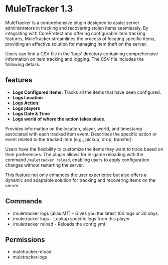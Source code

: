 # MuleTracker 1.3
MuleTracker is a comprehensive plugin designed to assist server administrators in tracking and recovering stolen items seamlessly. By integrating with CoreProtect and offering configurable item tracking features, MuleTracker streamlines the process of locating specific items, providing an effective solution for managing item theft on the server.


Users can find a CSV file in the 'logs' directory containing comprehensive information on item tracking and logging. The CSV file includes the following details:
## features
- **Logs Configured Items:** Tracks all the items that have been configured.
- **Logs Location** 
- **Logs Action:** 
- **Logs players**
- **Logs Date & Time**
- **Logs world of where the action takes place.**

Provides information on the location, player, world, and timestamp associated with each tracked item event.
Describes the specific action or event related to the tracked item (e.g., pickup, drop, transfer).

Users have the flexibility to customize the items they want to trace based on their preferences. The plugin allows for in-game reloading with the command `/muletracker reload`, enabling users to apply configuration changes without restarting the server.

This feature not only enhances the user experience but also offers a dynamic and adaptable solution for tracking and recovering items on the server.

## Commands
- /muletracker logs (alias MT) - Gives you the latest 100 logs or 30 days.
- /muletracker logs <playername> - Lookup specific logs from this player.
- /muletracker reload - Reloads the config.yml

## Permissions
- muletracker.reload
- muletracker.logs
